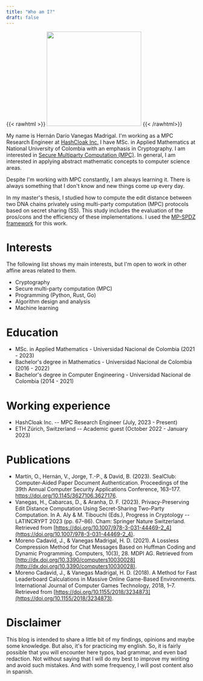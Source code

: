 ```yaml
---
title: "Who am I?"
draft: false
---
```


{{< rawhtml >}}
<img src="/_index/self.jpg" width="250" />
{{< /rawhtml>}}

My name is Hernán Darío Vanegas Madrigal. I'm working as
a MPC Research Engineer at [HashCloak Inc.](https://hashcloak.com/) I have MSc. in Applied 
Mathematics at National University of Colombia with an emphasis in Cryptography. I am interested in [Secure Multiparty Computation (MPC)](https://eprint.iacr.org/2020/300.pdf). In general, I am interested in applying abstract mathematic concepts to computer science areas.

Despite I'm working with MPC constantly, I am always learning it. There is always
something that I don't know and new things come up every day.

In my master's thesis, I studied how to compute the edit distance between two DNA chains privately using multi-party computation (MPC) protocols based on secret sharing 
(SS). This study includes the evaluation of the pros/cons and the efficiency of
these implementations. I used the [MP-SPDZ framework](https://github.com/data61/MP-SPDZ)
for this work.

# Interests

The following list shows my main interests, but I'm open to work in
other affine areas related to them.
- Cryptography
- Secure multi-party computation (MPC)
- Programming (Python, Rust, Go)
- Algorithm design and analysis
- Machine learning

# Education

- MSc. in Applied Mathematics - Universidad Nacional de Colombia (2021 - 2023)
- Bachelor's degree in Mathematics - Universidad Nacional de Colombia (2016 - 2022)
- Bachelor's degree in Computer Engineering - Universidad Nacional de Colombia (2014 - 2021)

# Working experience

- HashCloak Inc. -- MPC Research Engineer (July, 2023 - Present)
- ETH Zürich, Switzerland -- Academic guest (October 2022 - January 2023)

# Publications

- Martı́n, O., Hernán, V., Jorge, T.-P., & David, B. (2023). SealClub: Computer-Aided Paper Document Authentication. Proceedings of the 39th Annual Computer Security Applications Conference, 163–177. https://doi.org/10.1145/3627106.3627176.
- Vanegas, H., Cabarcas, D., & Aranha, D. F. (2023). Privacy-Preserving Edit Distance Computation Using Secret-Sharing Two-Party Computation. In A. Aly & M. Tibouchi (Eds.), Progress in Cryptology -- LATINCRYPT 2023 (pp. 67–86). Cham: Springer Nature Switzerland. Retrieved from [https://doi.org/10.1007/978-3-031-44469-2_4](https://doi.org/10.1007/978-3-031-44469-2_4).
- Moreno Cadavid, J., & Vanegas Madrigal, H. D. (2021). A Lossless Compression Method for Chat Messages Based on Huffman Coding and Dynamic Programming. Computers, 10(3), 28. MDPI AG. Retrieved from [http://dx.doi.org/10.3390/computers10030028](http://dx.doi.org/10.3390/computers10030028).
- Moreno Cadavid, J., & Vanegas Madrigal, H. D. (2018). A Method for Fast Leaderboard Calculations in Massive Online Game-Based Environments. International Journal of Computer Games Technology, 2018, 1–7. Retrieved from [https://doi.org/10.1155/2018/3234873](https://doi.org/10.1155/2018/3234873).

# Disclaimer

This blog is intended to share a little bit of my findings, opinions and maybe
some knowledge. But also, it's for practicing my english. So, it is fairly
possible that you will encounter here typos, bad grammar, and even bad
redaction. Not without saying that I will do my best to improve my wiriting and
avoid such mistakes. And with some frequency, I will post content also in spanish.
